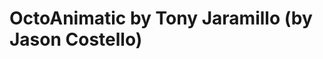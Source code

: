 <!--
id: 14226831189
link: http://tumblr.atmos.org/post/14226831189/octoanimatic-by-tony-jaramillo-by-jason-costello
slug: octoanimatic-by-tony-jaramillo-by-jason-costello
date: Wed Dec 14 2011 12:43:25 GMT-0800 (PST)
publish: 2011-12-014
tags: 
title: OctoAnimatic by Tony Jaramillo (by Jason Costello)
-->


OctoAnimatic by Tony Jaramillo (by Jason Costello)
==================================================



